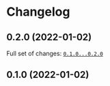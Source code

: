 # Changelog

## 0.2.0 (2022-01-02)


Full set of changes: [`0.1.0...0.2.0`](https://github.com/Mcublog/pycicd/compare/0.1.0...0.2.0)

## 0.1.0 (2022-01-02)

